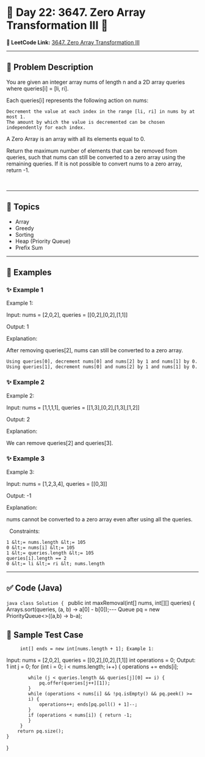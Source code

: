 # 📌 Day 22: 3647. Zero Array Transformation III 🎯

**🔗 LeetCode Link:** [3647. Zero Array Transformation III](https://leetcode.com/problems/zero-array-transformation-iii)

---

## 🧩 Problem Description

You are given an integer array nums of length n and a 2D array queries where queries[i] = [li, ri].

Each queries[i] represents the following action on nums:


	Decrement the value at each index in the range [li, ri] in nums by at most 1.
	The amount by which the value is decremented can be chosen independently for each index.


A Zero Array is an array with all its elements equal to 0.

Return the maximum number of elements that can be removed from queries, such that nums can still be converted to a zero array using the remaining queries. If it is not possible to convert nums to a zero array, return -1.

&nbsp;

---

## 🧠 Topics

- Array
- Greedy
- Sorting
- Heap (Priority Queue)
- Prefix Sum
---

## 🧩 Examples

### ✨ Example 1

Example 1:


Input: nums = [2,0,2], queries = [[0,2],[0,2],[1,1]]

Output: 1

Explanation:

After removing queries[2], nums can still be converted to a zero array.


	Using queries[0], decrement nums[0] and nums[2] by 1 and nums[1] by 0.
	Using queries[1], decrement nums[0] and nums[2] by 1 and nums[1] by 0.

### ✨ Example 2

Example 2:


Input: nums = [1,1,1,1], queries = [[1,3],[0,2],[1,3],[1,2]]

Output: 2

Explanation:

We can remove queries[2] and queries[3].

### ✨ Example 3

Example 3:


Input: nums = [1,2,3,4], queries = [[0,3]]

Output: -1

Explanation:

nums cannot be converted to a zero array even after using all the queries.


&nbsp;
Constraints:


	1 &lt;= nums.length &lt;= 105
	0 &lt;= nums[i] &lt;= 105
	1 &lt;= queries.length &lt;= 105
	queries[i].length == 2
	0 &lt;= li &lt;= ri &lt; nums.length


---

## ✅ Code (Java)

```java class Solution { ``` public int maxRemoval(int[] nums, int[][] 
    queries) {
        Arrays.sort(queries, (a, b) -> a[0] - b[0]);--- Queue<Integer> pq 
        = new PriorityQueue<>((a,b) -> b-a);
## 🧪 Sample Test Case
         int[] ends = new int[nums.length + 1]; Example 1:


Input: nums = [2,0,2], queries = [[0,2],[0,2],[1,1]] int operations = 0; 
Output: 1
        int j = 0; for (int i = 0; i < nums.length; i++) { operations += 
            ends[i];
            
            while (j < queries.length && queries[j][0] == i) { 
                pq.offer(queries[j++][1]);
            }
            while (operations < nums[i] && !pq.isEmpty() && pq.peek() >= 
            i) {
                operations++; ends[pq.poll() + 1]--;
            }
            if (operations < nums[i]) { return -1;
            }
         }
        return pq.size();
    }
}

